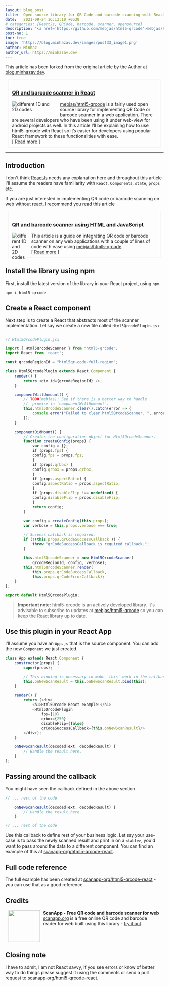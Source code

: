 ```yaml
---
layout: blog_post
title:  Open source library for QR Code and barcode scanning with ReactJs
date:   2021-09-24 16:13:10 +0530
# categories: [ReactJs, QRCode, barcode, scanner, opensource]
description: "<a href='https://github.com/mebjas/html5-qrcode'>mebjas/html5-qrcode</a> is a fairly used open source library for implementing QR Code or barcode scanner in a web application. Several developers have been using it under webview for android projects as well. In this article, I'll be explaining how to use html5-qrcode with React so it's easier for developers using popular React framework to these functionalities with ease."
post-no: 1
toc: true
image: 'https://blog.minhazav.dev/images/post33_image1.png'
author: Minhaz
author_url: https://minhazav.dev
---
```

This article has been forked from the original article by the Author at <a href="https://blog.minhazav.dev">blog.minhazav.dev</a>.

<div class="post-info" style="border: 1px solid #cfcfcf73; padding: 10px; margin: 10px;">
    <h3 class="post-header"><a class="post-link" href="https://blog.minhazav.dev/Qr-code-and-barcode-scanner-in-react/">QR and barcode scanner in React</a></h3>
     <span class="post-description">
       <img src="https://blog.minhazav.dev/images/post33_image1.png" style="max-width: 30%; float: left; margin: 0px 15px 10px 0px;" alt="different 1D and 2D codes"> <a href='https://github.com/mebjas/html5-qrcode'>mebjas/html5-qrcode</a> is a fairly used open source library for implementing QR Code or barcode scanner in a web application. There are several developers who have been using it under web-view for android projects as well. In this article I’ll be explaining how to use html5-qrcode with React so it’s easier for developers using popular React framework to these functionalities with ease.
     </span>
     <br>
     <span class="read-more"><a href="https://blog.minhazav.dev/Qr-code-and-barcode-scanner-in-react/">[&nbsp;Read&nbsp;more&nbsp;]</a></span>
</div>

<hr>

## Introduction

I don't think [ReactJs](https://reactjs.org/) needs any explanation here and throughout this article I'll assume the readers have familiarity with `React`, `Components`, `state`, `props` etc.

If you are just interested in implementing QR code or barcode scanning on web without react, I recommend you read this article

<div class="post-info" style="border: 1px solid #cfcfcf73; padding: 10px; margin: 10px;">
    <h3 class="post-header"><a class="post-link" href="https://blog.minhazav.dev/QR-and-barcode-scanner-using-html-and-javascript/">QR and barcode scanner using HTML and JavaScript</a></h3>
     <span class="post-description">
       <img src="https://blog.minhazav.dev/images/post24_image1.jpeg" style="max-width: 10%; float: left; margin: 0px 15px 10px 0px;" alt="different 1D and 2D codes">
       This article is a guide on integrating QR code or barcode scanner on any web applications with a couple of lines of code with ease using <a href="https://github.com/mebjas/html5-qrcode">mebjas/html5-qrcode</a>.
     </span>
     <br>
     <span class="read-more"><a href="https://blog.minhazav.dev/QR-and-barcode-scanner-using-html-and-javascript/">[&nbsp;Read&nbsp;more&nbsp;]</a></span>
</div>

## Install the library using npm
First, install the latest version of the library in your React project, using `npm`

```
npm i html5-qrcode
```

## Create a React component

Next step is to create a React that abstracts most of the scanner implementation.
Let say we create a new file called `Html5QrcodePlugin.jsx`

```js

// Html5QrcodePlugin.jsx

import { Html5QrcodeScanner } from "html5-qrcode";
import React from 'react';

const qrcodeRegionId = "html5qr-code-full-region";

class Html5QrcodePlugin extends React.Component {
    render() {
        return <div id={qrcodeRegionId} />;
    }

    componentWillUnmount() {
        // TODO(mebjas): See if there is a better way to handle
        //  promise in `componentWillUnmount`.
        this.html5QrcodeScanner.clear().catch(error => {
            console.error("Failed to clear html5QrcodeScanner. ", error);
        });
    }

    componentDidMount() {
        // Creates the configuration object for Html5QrcodeScanner.
        function createConfig(props) {
            var config = {};
            if (props.fps) {
            config.fps = props.fps;
            }
            if (props.qrbox) {
            config.qrbox = props.qrbox;
            }
            if (props.aspectRatio) {
            config.aspectRatio = props.aspectRatio;
            }
            if (props.disableFlip !== undefined) {
            config.disableFlip = props.disableFlip;
            }
            return config;
        }

        var config = createConfig(this.props);
        var verbose = this.props.verbose === true;

        // Suceess callback is required.
        if (!(this.props.qrCodeSuccessCallback )) {
            throw "qrCodeSuccessCallback is required callback.";
        }

        this.html5QrcodeScanner = new Html5QrcodeScanner(
            qrcodeRegionId, config, verbose);
        this.html5QrcodeScanner.render(
            this.props.qrCodeSuccessCallback,
            this.props.qrCodeErrorCallback);
    }
};

export default Html5QrcodePlugin;
```

> **Important note:** html5-qrcode is an actively developed library. It's advisable to subscribe to updates at [mebjas/html5-qrcode](https://github.com/mebjas/html5-qrcode) so you can keep the React library up to date.


## Use this plugin in your React App
I'll assume you have an `App.js` that is the source component. You can add the new `Component` we just created.

```js
class App extends React.Component {
    constructor(props) {
        super(props);

        // This binding is necessary to make `this` work in the callback.
        this.onNewScanResult = this.onNewScanResult.bind(this);
    }

    render() {
        return (<div>
            <h1>Html5Qrcode React example!</h1>
            <Html5QrcodePlugin 
                fps={10}
                qrbox={250}
                disableFlip={false}
                qrCodeSuccessCallback={this.onNewScanResult}/>
        </div>);
    }

    onNewScanResult(decodedText, decodedResult) {
        // Handle the result here.
    }
);
```

## Passing around the callback
You might have seen the callback defined in the above section

```js
// ... rest of the code 

    onNewScanResult(decodedText, decodedResult) {
        // Handle the result here.
    }

// ... rest of the code 
```

Use this callback to define rest of your business logic. Let say your use-case is to pass the newly scanned result and print in on a `<table>`, you'd want to pass around the data to a different component. You can find an example of this at [scanapp-org/html5-qrcode-react](https://github.com/scanapp-org/html5-qrcode-react/blob/main/src/ResultContainerPlugin.jsx).

## Full code reference
The full example has been created at [scanapp-org/html5-qrcode-react](https://github.com/scanapp-org/html5-qrcode-react) - you can use that as a good reference.

## Credits
<div id="scanapp_ad" style="margin: 10px">
    <div class="alert alert-success" style="display: flex;">
        <div style="max-width: 100px; display: inline-block;">
            <a href="https://scanapp.org"><img src="https://blog.minhazav.dev/assets/img/scanapp-logo-removebg-preview.png" style="width: 100px;"></a>
        </div>
        <div style="display: inline-block; margin-left: 10px">
            <strong>ScanApp - Free QR code and barcode scanner for web</strong>
            <br>
            <a href="https://scanapp.org">scanapp.org</a> is a free online QR code and barcode reader for web built using this library - <a href="https://scanapp.org">try it out</a>.
            <br>
        </div>
    </div>
</div>

## Closing note
I have to admit, I am not React savvy, if you see errors or know of better way to do things please suggest it using the comments or send a pull request to [scanapp-org/html5-qrcode-react](https://github.com/scanapp-org/html5-qrcode-react).